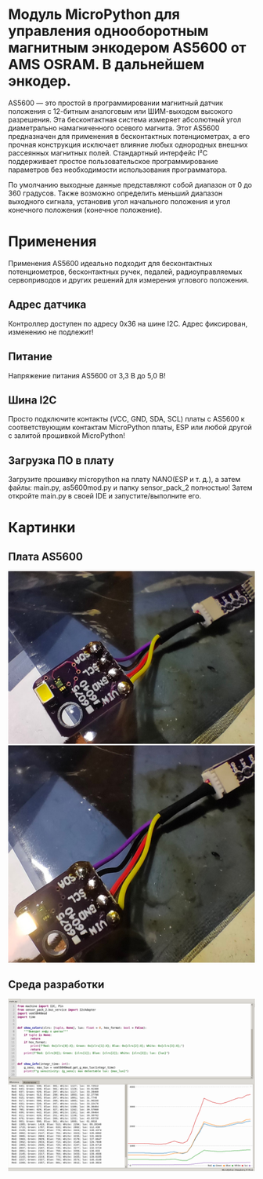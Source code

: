 # Модуль MicroPython для управления однооборотным магнитным энкодером AS5600 от AMS OSRAM. В дальнейшем энкодер.
AS5600 — это простой в программировании магнитный датчик положения с 12-битным аналоговым или ШИМ-выходом высокого разрешения. 
Эта бесконтактная система измеряет абсолютный угол диаметрально намагниченного осевого магнита. Этот AS5600 предназначен для применения в бесконтактных потенциометрах, 
а его прочная конструкция исключает влияние любых однородных внешних рассеянных магнитных полей.
Стандартный интерфейс I²C поддерживает простое пользовательское программирование параметров без необходимости использования программатора.

По умолчанию выходные данные представляют собой диапазон от 0 до 360 градусов. Также возможно определить меньший диапазон выходного сигнала, 
установив угол начального положения и угол конечного положения (конечное положение).

# Применения

Применения
AS5600 идеально подходит для бесконтактных потенциометров, бесконтактных ручек, педалей, радиоуправляемых сервоприводов и других решений для измерения углового положения.

## Адрес датчика
Контроллер доступен по адресу 0x36 на шине I2C. Адрес фиксирован, изменению не подлежит! 

## Питание
Напряжение питания AS5600 от 3,3 В до 5,0 В!

## Шина I2C
Просто подключите контакты (VCC, GND, SDA, SCL) платы с AS5600 к соответствующим контактам MicroPython платы, 
ESP или любой другой с залитой прошивкой MicroPython!

## Загрузка ПО в плату
Загрузите прошивку micropython на плату NANO(ESP и т. д.), а затем файлы: main.py, as5600mod.py и папку sensor_pack_2 полностью!
Затем откройте main.py в своей IDE и запустите/выполните его.

# Картинки
## Плата AS5600
![alt text](https://github.com/octaprog7/veml6040/blob/master/pics/6040_led_off.jpg)
![alt text](https://github.com/octaprog7/veml6040/blob/master/pics/6040_led_on.jpg)
## Среда разработки
![alt text](https://github.com/octaprog7/veml6040/blob/master/pics/ide_6040.png)
